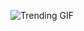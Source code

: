 
<!-- GIF_SECTION -->
![Trending GIF](https://media4.giphy.com/media/v1.Y2lkPThiYjIxNzcyNzZ5ZGdzeW1raGE0NTB3czJyOWxyeGE1bGpsODZhZG10bjh2cW9nMSZlcD12MV9naWZzX3NlYXJjaCZjdD1n/sDxVzsDgLo3rLQzVlc/giphy.gif)
<!-- END_GIF_SECTION -->
